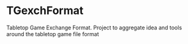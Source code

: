 TGexchFormat
============

Tabletop Game Exchange Format. Project to aggregate idea and tools around the tabletop game file format
